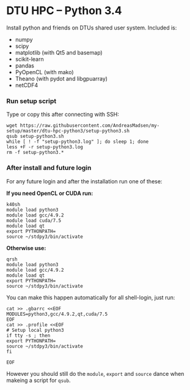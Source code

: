 # DTU HPC – Python 3.4

Install python and friends on DTUs shared user system. Included is:

* numpy
* scipy
* matplotlib (with Qt5 and basemap)
* scikit-learn
* pandas
* PyOpenCL (with mako)
* Theano (with pydot and libgpuarray)
* netCDF4

### Run setup script

Type or copy this after connecting with SSH:

```shell
wget https://raw.githubusercontent.com/AndreasMadsen/my-setup/master/dtu-hpc-python3/setup-python3.sh
qsub setup-python3.sh
while [ ! -f "setup-python3.log" ]; do sleep 1; done
less +F -r setup-python3.log
rm -f setup-python3.*
```

### After install and future login

For any future login and after the installation run one of these:

**If you need OpenCL or CUDA run:**

```shell
k40sh
module load python3
module load gcc/4.9.2
module load cuda/7.5
module load qt
export PYTHONPATH=
source ~/stdpy3/bin/activate
```

**Otherwise use:**

```shell
qrsh
module load python3
module load gcc/4.9.2
module load qt
export PYTHONPATH=
source ~/stdpy3/bin/activate
```

You can make this happen automatically for all shell-login, just run:

```shell
cat >> .gbarrc <<EOF
MODULES=python3,gcc/4.9.2,qt,cuda/7.5
EOF
cat >> .profile <<EOF
# Setup local python3
if tty -s ; then
export PYTHONPATH=
source ~/stdpy3/bin/activate
fi

EOF
```

However you should still do the `module`, `export` and `source` dance when makeing a script for `qsub`.
